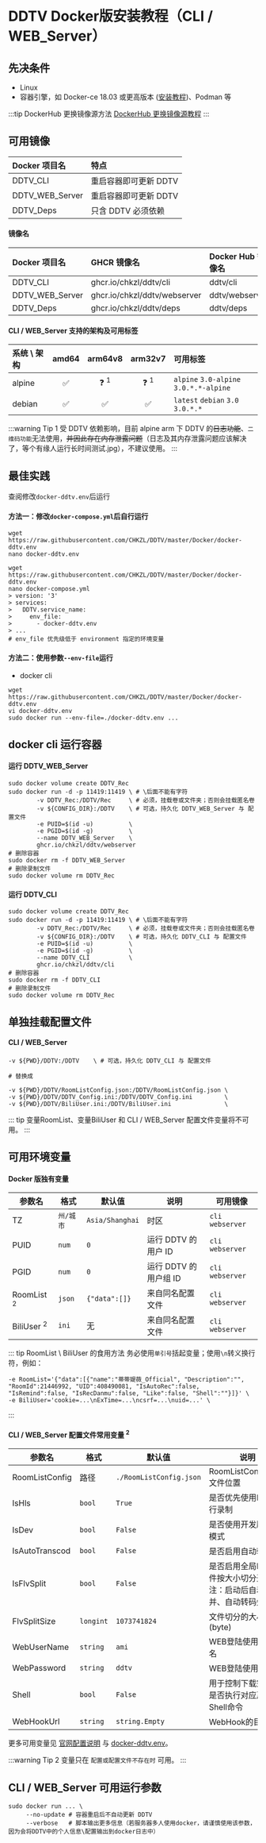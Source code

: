 # DDTV Docker版安装教程（CLI / WEB_Server<!--/WEBUI-->）

## 先决条件
  - Linux
  - 容器引擎，如 Docker-ce 18.03 或更高版本 ([安装教程](https://mirrors.tuna.tsinghua.edu.cn/help/docker-ce/))、Podman 等

:::tip DockerHub 更换镜像源方法
[DockerHub 更换镜像源教程](https://www.daocloud.io/mirror)
:::

## 可用镜像

| Docker 项目名 | 特点 |
| :---- | :---- |
| DDTV_CLI | 重启容器即可更新 DDTV |
| DDTV_WEB_Server | 重启容器即可更新 DDTV |
| DDTV_Deps | 只含 DDTV 必须依赖 |
<!--
| DDTV_WEBUI | 支持`amd64` `arm64v8` `arm32v7` `386` `arm32v6` `ppc64le` `s390x`架构 |
-->

#### 镜像名

| Docker 项目名 | GHCR 镜像名 | Docker Hub 镜像名 |
| :---- | :---- | :---- |
| DDTV_CLI | ghcr.io/chkzl/ddtv/cli | ddtv/cli |
| DDTV_WEB_Server | ghcr.io/chkzl/ddtv/webserver | ddtv/webserver |
| DDTV_Deps | ghcr.io/chkzl/ddtv/deps | ddtv/deps |
<!--
| DDTV_WEBUI | ghcr.io/chkzl/ddtv/webui | ddtv/webui |
-->

#### CLI / WEB_Server 支持的架构及可用标签

| 系统 \ 架构 | amd64 | arm64v8 | arm32v7 | 可用标签 |
| :---- | :----: | :----: | :----: | :---- |
| alpine | ✅ | ❓ <sup>1</sup> | ❓ <sup>1</sup> | `alpine` `3.0-alpine` `3.0.*.*-alpine` |
| debian | ✅ | ✅ | ✅ | `latest` `debian` `3.0` `3.0.*.*` |

:::warning Tip 1
受 DDTV 依赖影响，目前 alpine arm 下 DDTV 的~~日志功能~~、`二维码功能`无法使用，~~并因此存在内存泄露问题~~（日志及其内存泄露问题应该解决了，等个有缘人运行长时间测试.jpg），不建议使用。
:::

## 最佳实践

查阅修改`docker-ddtv.env`后运行

#### 方法一：修改`docker-compose.yml`后自行运行

```shell
wget https://raw.githubusercontent.com/CHKZL/DDTV/master/Docker/docker-ddtv.env
nano docker-ddtv.env

wget https://raw.githubusercontent.com/CHKZL/DDTV/master/Docker/docker-ddtv.env
nano docker-compose.yml
> version: '3'
> services:
>   DDTV.service_name:
>     env_file:
>       - docker-ddtv.env
> ...
# env_file 优先级低于 environment 指定的环境变量
```

#### 方法二：使用参数`--env-file`运行

<!--
看官方文档是提供了的，但实际测试没成功过，有没有会用的来修改下

- docker-compose
```shell
wget https://raw.githubusercontent.com/CHKZL/DDTV/master/Docker/docker-ddtv.env
vi docker-ddtv.env

wget https://raw.githubusercontent.com/CHKZL/DDTV/master/docker-compose.yml
sudo docker-compose --env-file ./docker-ddtv.env up
```
-->

- docker cli
```shell
wget https://raw.githubusercontent.com/CHKZL/DDTV/master/Docker/docker-ddtv.env
vi docker-ddtv.env
sudo docker run --env-file=./docker-ddtv.env ...
```

## docker cli 运行容器

#### 运行 DDTV_WEB_Server

```shell
sudo docker volume create DDTV_Rec
sudo docker run -d -p 11419:11419 \ # \后面不能有字符
        -v DDTV_Rec:/DDTV/Rec     \ # 必须，挂载卷或文件夹；否则会挂载匿名卷
        -v ${CONFIG_DIR}:/DDTV    \ # 可选，持久化 DDTV_WEB_Server 与 配置文件
        -e PUID=$(id -u)          \
        -e PGID=$(id -g)          \
        --name DDTV_WEB_Server    \
        ghcr.io/chkzl/ddtv/webserver
# 删除容器
sudo docker rm -f DDTV_WEB_Server
# 删除录制文件
sudo docker volume rm DDTV_Rec
```

#### 运行 DDTV_CLI

```shell
sudo docker volume create DDTV_Rec
sudo docker run -d -p 11419:11419 \ # \后面不能有字符
        -v DDTV_Rec:/DDTV/Rec     \ # 必须，挂载卷或文件夹；否则会挂载匿名卷
        -v ${CONFIG_DIR}:/DDTV    \ # 可选，持久化 DDTV_CLI 与 配置文件
        -e PUID=$(id -u)          \
        -e PGID=$(id -g)          \
        --name DDTV_CLI           \
        ghcr.io/chkzl/ddtv/cli
# 删除容器
sudo docker rm -f DDTV_CLI
# 删除录制文件
sudo docker volume rm DDTV_Rec
```

<!--
#### 在 DDTV_Deps 中运行 CLI 或 WEB_Server

```shell
Project=CLI
Project=WEB_Server
wget  https://github.com/CHKZL/DDTV/releases/latest/download/DDTV_${Project}.zip
unzip DDTV_${Project}.zip
mv    DDTV_${Project} DDTV
cat   启动说明.txt && rm 启动说明.txt
sudo docker run -d -p 11419:11419 \ # \后面不能有字符
        -v ${Rec_DIR}:/DDTV/Rec   \ # 可选，持久化录制文件
        -v ${PWD}/DDTV:/DDTV      \ # 必选，挂载 DDTV 目录
        -e PUID=$(id -u)          \
        -e PGID=$(id -g)          \
        --name DDTV_${Project}    \
        ghcr.io/chkzl/ddtv/deps:alpine /bin/bash -c "dotnet /DDTV/DDTV_${Project}.dll"
```
-->

## 单独挂载配置文件

#### CLI / WEB_Server

```shell
-v ${PWD}/DDTV:/DDTV    \ # 可选，持久化 DDTV_CLI 与 配置文件

# 替换成

-v ${PWD}/DDTV/RoomListConfig.json:/DDTV/RoomListConfig.json \
-v ${PWD}/DDTV/DDTV_Config.ini:/DDTV/DDTV_Config.ini         \
-v ${PWD}/DDTV/BiliUser.ini:/DDTV/BiliUser.ini               \
```

::: tip
变量RoomList、变量BiliUser 和 CLI / WEB_Server 配置文件变量将不可用。
:::

<!--
#### WEBUI

```shell
-v ${PWD}/DDTV:/DDTV    \ # 可选，持久化 DDTV_CLI 与 配置文件

# 替换成

-v ${PWD}/DDTV/RoomListConfig.json:/DDTV/RoomListConfig.json \
-v ${PWD}/DDTV/DDTV_Config.ini:/DDTV/DDTV_Config.ini         \
-v ${PWD}/DDTV/BiliUser.ini:/DDTV/BiliUser.ini               \
```

::: tip
变量RoomList、变量BiliUser 和 CLI / WEB_Server 配置文件变量将不可用。
:::
-->

## 可用环境变量

#### Docker 版独有变量

| 参数名 | 格式 | 默认值 | 说明 | 可用镜像 |
| ---- | ---- | ---- | ---- | ---- |
| TZ | `州/城市` | `Asia/Shanghai` | 时区 | `cli` `webserver` <!--`webui`--> |
| PUID | `num` | `0` | 运行 DDTV 的用户 ID | `cli` `webserver` |
| PGID | `num` | `0` | 运行 DDTV 的用户组 ID | `cli` `webserver` |
| RoomList <sup>2</sup> | `json` | `{"data":[]}` | 来自同名配置文件 | `cli` `webserver` |
| BiliUser <sup>2</sup> | `ini` | 无 | 来自同名配置文件 | `cli` `webserver` |
<!--
| WEBUI_Path | 路径 | `/DDTV/static` | WEBUI的文件夹路径 | `webui` |
| PROXY_PASS | `http(s)://you.host:port` | `http://127.0.0.1:11419` | 需要反代的后端地址, apiUrl=false 时 WEBUI 从反代地址联系 WEB_Server | `webui`|
-->

::: tip RoomList \ BiliUser 的食用方法
务必使用`单引号`括起变量；使用`\n`转义换行符，例如：
```shell
-e RoomList='{"data":[{"name":"蒂蒂媞薇_Official", "Description":"", "RoomId":21446992, "UID":408490081, "IsAutoRec":false, "IsRemind":false, "IsRecDanmu":false, "Like":false, "Shell":""}]}' \
-e BiliUser='cookie=...\nExTime=...\ncsrf=...\nuid=...' \
```
:::

#### CLI / WEB_Server 配置文件常用变量 <sup>2</sup>

| 参数名 | 格式 | 默认值 | 说明 |
| ---- | ---- | ---- | ---- |
| RoomListConfig | 路径 | `./RoomListConfig.json` | RoomListConfig.json文件位置 |
| IsHls | `bool` | `True` | 是否优先使用HLS进行录制 |
| IsDev | `bool` | `False` | 是否使用开发版更新模式 |
| IsAutoTranscod | `bool` | `False` | 是否启用自动转码 |
| IsFlvSplit | `bool` | `False` | 是否启用全局FLV文件按大小切分开关，注：启动后自动合并、自动转码失效 |
| FlvSplitSize | `longint` | `1073741824` | 文件切分的大小(byte) |
| WebUserName | `string` | `ami` | WEB登陆使用的用户名 |
| WebPassword | `string` | `ddtv` | WEB登陆使用的密码 |
| Shell | `bool` | `False` | 用于控制下载完成后是否执行对应房间的Shell命令 |
| WebHookUrl | `string` | `string.Empty` | WebHook的目标地址 |

<!--
#### WEBUI 配置文件变量<sup>3</sup>

| 参数名 | 格式 | 默认值 | 说明 |
| ---- | ---- | ---- | ---- |
| apiUrl | `bool` `http(s)://you.host:port` | `http://127.0.0.1:11419` | 后端地址, 同源也请更换为主机IP, 需要反代请填 false |
| mount | 路径 | `/` | 展示目录所在文件系统占用 |
| show | `bool` | `true` | 是否显示 |
| infoshow | `bool` | `true` | 是否显示版权信息 |
| infotext | `string` | 无 | 版权信息 |
| infolink | `string` | 无 | 版权信息跳转链接 |
| ICPshow | `bool` | `true` | 是否显示TCP备案信息 |
| ICPtext | `string` | 无 | TCP备案信息 |
| ICPlink | `string` | 无 | TCP备案信息跳转链接 |
| GAshow | `bool` | `true` | 是否显示公网安备信息 |
| GAtext | `string` | 无 | 公网安备信息 |
| GAlink | `string` | 无 | 公网安备信息跳转链接 |
-->

更多可用变量见 [官网配置说明](/config/) 与 [docker-ddtv.env](https://github.com/CHKZL/DDTV/blob/master/docker-ddtv.env)。

:::warning Tip 2
变量只在 `配置或配置文件不存在时` 可用。
:::

<!--
:::warning Tip 3
变量只在 `第一次启动时` 可用。
:::
-->

## CLI / WEB_Server 可用运行参数

```shell
sudo docker run ... \
     --no-update # 容器重启后不自动更新 DDTV
     --verbose   # 脚本输出更多信息（若服务器多人使用docker，请谨慎使用该参数，因为会将DDTV中的个人信息\配置输出到docker日志中）
```
